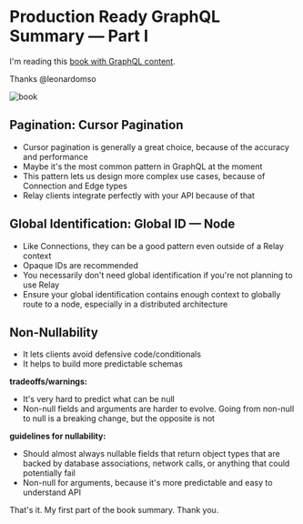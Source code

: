 # Production Ready GraphQL Summary — Part I

I'm reading this [book with GraphQL content](https://book.productionreadygraphql.com/).

Thanks @leonardomso

![book](https://cdn.hashnode.com/res/hashnode/image/upload/v1642718735105/LDWLEj47P.png)

## Pagination: Cursor Pagination
- Cursor pagination is generally a great choice, because of the accuracy and performance
- Maybe it's the most common pattern in GraphQL at the moment
- This pattern lets us design more complex use cases, because of Connection and Edge types
- Relay clients integrate perfectly with your API because of that

## Global Identification: Global ID — Node
- Like Connections, they can be a good pattern even outside of a Relay context
- Opaque IDs are recommended
- You necessarily don't need global identification if you're not planning to use Relay
- Ensure your global identification contains enough context to globally route to a node, especially in a distributed architecture

## Non-Nullability
- It lets clients avoid defensive code/conditionals
- It helps to build more predictable schemas

**tradeoffs/warnings:**

- It's very hard to predict what can be null
- Non-null fields and arguments are harder to evolve. Going from non-null to null is a breaking change, but the opposite is not

**guidelines for nullability:**

- Should almost always nullable fields that return object types that are backed by database associations, network calls, or anything that could potentially fail
- Non-null for arguments, because it's more predictable and easy to understand API

That's it.
My first part of the book summary. Thank you.
